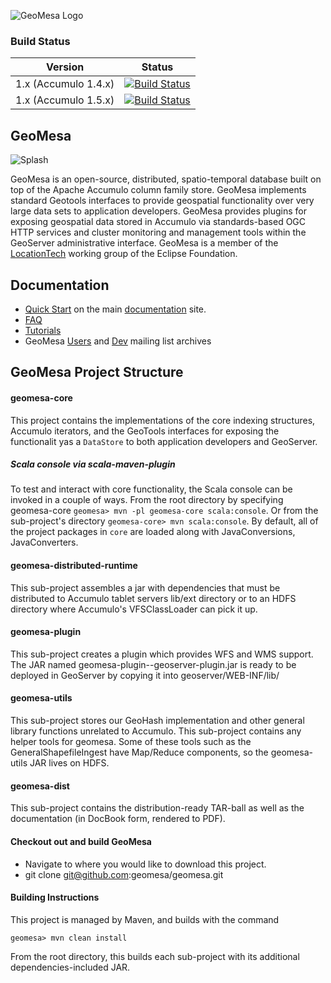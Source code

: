 ![GeoMesa Logo](https://raw.githubusercontent.com/geomesa/geomesa.github.io/master/img/geomesa-2x.png) 

### Build Status

Version | Status
------ | -----
| 1.x (Accumulo 1.4.x) | [![Build Status](https://travis-ci.org/locationtech/geomesa.svg?branch=accumulo1.4%2F1.x)](https://travis-ci.org/locationtech/geomesa)  	| 
| 1.x (Accumulo 1.5.x) | [![Build Status](https://travis-ci.org/locationtech/geomesa.svg?branch=accumulo1.5%2F1.x)](https://travis-ci.org/locationtech/geomesa)  	| 

## GeoMesa

![Splash](http://geomesa.github.io/img/geomesa-overview-848x250.png)

GeoMesa is an open-source, distributed, spatio-temporal database built on top of the Apache Accumulo column family store. GeoMesa implements standard Geotools interfaces to provide geospatial functionality over very large data sets to application developers.  GeoMesa provides plugins for exposing geospatial data stored in Accumulo via standards-based OGC HTTP services and cluster monitoring and management tools within the GeoServer administrative interface.  GeoMesa is a member of the [LocationTech](https://pbs.twimg.com/profile_images/2552421256/hv2oas84tv7n3maianiq_normal.png) working group of the Eclipse Foundation.

## Documentation

* [Quick Start](http://geomesa.github.io/#quick-start) on the main [documentation](http://geomesa.github.io) site.
* [FAQ](http://geomesa.github.io/faq/)
* [Tutorials](http://geomesa.github.io)
* GeoMesa [Users](https://locationtech.org/mhonarc/lists/geomesa-users/) and [Dev](https://locationtech.org/mhonarc/lists/geomesa-dev/) mailing list archives

## GeoMesa Project Structure

#### geomesa-core

This project contains the implementations of the core indexing structures, Accumulo iterators, and the GeoTools interfaces for exposing the functionalit yas a ```DataStore``` to both application developers and GeoServer.

##### Scala console via scala-maven-plugin

To test and interact with core functionality, the Scala console can be invoked in a couple of ways.  From the root directory by specifying geomesa-core ```geomesa> mvn -pl geomesa-core scala:console```.  Or from the sub-project's directory ```geomesa-core> mvn scala:console```.  By default, all of the project packages in ```core``` are loaded along with JavaConversions, JavaConverters.

#### geomesa-distributed-runtime

This sub-project assembles a jar with dependencies that must be distributed to Accumulo tablet servers lib/ext
directory or to an HDFS directory where Accumulo's VFSClassLoader can pick it up.

#### geomesa-plugin

This sub-project creates a plugin which provides WFS and WMS support.  The JAR named geomesa-plugin-<Version>-geoserver-plugin.jar is ready to be deployed in GeoServer by copying it into geoserver/WEB-INF/lib/

#### geomesa-utils

This sub-project stores our GeoHash implementation and other general library functions unrelated to Accumulo. This sub-project contains any helper tools for geomesa.  Some of these tools such as the GeneralShapefileIngest have Map/Reduce components, so the geomesa-utils JAR lives on HDFS.

#### geomesa-dist

This sub-project contains the distribution-ready TAR-ball as well as the documentation (in DocBook form, rendered to PDF).

####  Checkout out and build GeoMesa

* Navigate to where you would like to download this project.
* git clone git@github.com:geomesa/geomesa.git

#### Building Instructions

This project is managed by Maven, and builds with the command

```geomesa> mvn clean install```

From the root directory, this builds each sub-project with its additional dependencies-included JAR.

